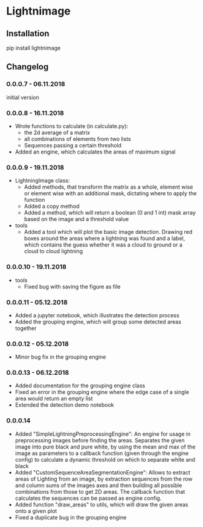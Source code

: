 # Lightnimage

## Installation

pip install lightnimage

## Changelog

### 0.0.0.7 - 06.11.2018

initial version

### 0.0.0.8 - 16.11.2018

- Wrote functions to calculate (in calculate.py):
    - the 2d average of a matrix
    - all combinations of elements from two lists
    - Sequences passing a certain threshold
- Added an engine, which calculates the areas of maximum signal

### 0.0.0.9 - 19.11.2018

- LightningImage class:
    - Added methods, that transform the matrix as a whole, element wise or element 
    wise with an additional mask, dictating where to apply the function
    - Added a copy method
    - Added a method, which will return a boolean (0 and 1 int) mask array based 
    on the image and a threshold value
- tools
    - Added a tool which will plot the basic image detection. Drawing red boxes 
    around the areas where a lightning was found and a label, which contains the guess 
    whether it was a cloud to ground or a cloud to cloud lightning
    
### 0.0.0.10 - 19.11.2018

- tools
    - Fixed bug with saving the figure as file
    
### 0.0.0.11 - 05.12.2018

- Added a jupyter notebook, which illustrates the detection process
- Added the grouping engine, which will group some detected areas together

### 0.0.0.12 - 05.12.2018

- Minor bug fix in the grouping engine

### 0.0.0.13 - 06.12.2018

- Added documentation for the grouping engine class
- Fixed an error in the grouping engine where the edge case of a single area would return an empty list
- Extended the detection demo notebook

### 0.0.0.14

- Added "SimpleLightningPreprocessingEngine": An engine for usage in preprocessing images before finding the 
areas. Separates the given image into pure black and pure white, by using the mean and max of the image as parameters 
to a callback function (given through the engine config) to calculate a dynamic threshold on which to separate white 
and black
- Added "CustomSequenceAreaSegmentationEngine": Allows to extract areas of Lighting from an image, by extraction 
sequences from the row and column sums of the images axes and then building all possible combinations from those to get 
2D areas. The callback function that calculates the sequences can be passed as engine config.
- Added function "draw_areas" to utils, which will draw the given areas onto a given plot
- Fixed a duplicate bug in the grouping engine
